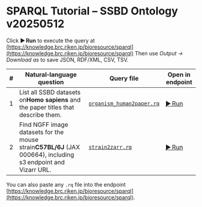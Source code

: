 # SPARQL Tutorial – SSBD Ontology v20250512

Click **▶︎ Run** to execute the query at
[https://knowledge.brc.riken.jp/bioresource/sparql](https://knowledge.brc.riken.jp/bioresource/sparql)
Then use *Output → Download as* to save JSON, RDF/XML, CSV, TSV.

| # | Natural‑language question                                                                                            | Query file                                          | Open in endpoint                                                                                                                                                                                                                                                                                                                                                                                                                                                                                                                                                                                                                                                                                                                                                                                                                                                                                                                                                                                                                                                                                                                                                                                                                                                                                                                                                                                                                                                 |
| - | --------------------------------------------------------------------------------------------------------------------- | --------------------------------------------------- | ---------------------------------------------------------------------------------------------------------------------------------------------------------------------------------------------------------------------------------------------------------------------------------------------------------------------------------------------------------------------------------------------------------------------------------------------------------------------------------------------------------------------------------------------------------------------------------------------------------------------------------------------------------------------------------------------------------------------------------------------------------------------------------------------------------------------------------------------------------------------------------------------------------------------------------------------------------------------------------------------------------------------------------------------------------------------------------------------------------------------------------------------------------------------------------------------------------------------------------------------------------------------------------------------------------------------------------------------------------------------------------------------------------------------------------------------------------------- |
| 1 | List all SSBD datasets on**Homo sapiens** and the paper titles that describe them.                             | [`organism_human2paper.rq`](organism_human2paper.rq) | [▶︎ Run](https://knowledge.brc.riken.jp/endpoint?query=PREFIX%20ssbd%3A%20%3Chttp%3A%2F%2Fssbd.riken.jp%2Fontology%2F%3E%0APREFIX%20rdfs%3A%20%3Chttp%3A%2F%2Fwww.w3.org%2F2000%2F01%2Frdf-schema%23%3E%0ASELECT%0A%20%20%3Fdataset%0A%20%20%3Ftitle%0A%20%20%3Fproject%20%20%20%20%20%20%20%20%20%20%20%20%20%20%0A%20%20%3Fpaper%20%20%20%20%20%20%20%20%20%20%0A%20%20%3FDOI%20%20%20%20%20%20%20%20%20%20%20%20%0A%20%20%3FPMID%20%20%20%20%20%20%20%20%20%20%20%0A%20%20%3FpaperInfo%20%20%20%20%20%20%0AWHERE%20%7B%0A%20%20%3Fbs%20ssbd%3Ais_about_organism%20%3Chttp%3A%2F%2Fpurl.obolibrary.org%2Fobo%2FNCBITaxon_9606%3E%20.%0A%20%20%3Fdataset%20ssbd%3Ahas_biosample_information%20%3Fbs%20%3B%0A%20%20%20%20%20%20%20%20%20%20%20ssbd%3Ahas_dataset_title%20%20%20%20%20%20%20%20%20%3Ftitle.%0A%20%20OPTIONAL%20%7B%0A%20%20%20%20%3Fproject%20ssbd%3Ahas_dataset_output%20%3Fdataset%20.%0A%20%20%20%20OPTIONAL%20%7B%0A%20%20%20%20%20%20%3Fproject%20ssbd%3Ahas_project_publications%20%3Fpaper%20.%0A%20%20%20%20%20%20OPTIONAL%20%7B%20%3Fpaper%20ssbd%3Ahas_doi%20%3FDOI%3B%0A%20%20%20%20%20%20%20%20%20%20%20%20%20%20%20%20%20%20%20%20%20%20%20%20ssbd%3Ahas_PMID%20%3FPMID%3B%0A%20%20%20%20%20%20%20%20%20%20%20%20%20%20%20%20%20%20%20%20%20%20%20%20ssbd%3Ahas_paper_information%20%3FpaperInfo.%0A%20%20%20%20%20%20%20%20%20%20%20%20%20%20%20%7D%0A%20%20%20%20%7D%0A%20%20%7D%0A%7D) |
| 2 | Find NGFF image datasets for the mouse strain**C57BL/6J** (JAX 000664), including s3 endpoint and Vizarr URL. | [`strain2zarr.rq`](strain2zarr.rq)                   | [▶︎ Run](https://knowledge.brc.riken.jp/endpoint?query=PREFIX%20ssbd%3A%20%3Chttp%3A%2F%2Fssbd.riken.jp%2Fontology%2F%3E%0APREFIX%20rdfs%3A%20%3Chttp%3A%2F%2Fwww.w3.org%2F2000%2F01%2Frdf-schema%23%3E%0APREFIX%20obo%3A%20%3Chttp%3A%2F%2Fpurl.obolibrary.org%2Fobo%2F%3E%0ASELECT%20%3Fdataset%20%3Ftitle%20%3FmethodLabel%20%3Fzarr%20%3Fvizarr%0AWHERE%20%7B%0A%20%20%3Fbs%20ssbd%3Ais_about_strain%20%3Chttps%3A%2F%2Fwww.jax.org%2Fstrain%2F000664%3E%20.%0A%20%20%3Fdataset%20ssbd%3Ahas_biosample_information%20%3Fbs%20;%0A%20%20%20%20ssbd%3Ahas_dataset_title%20%3Ftitle%20.%0A%20%20%3Fdataset%20ssbd%3Ahas_imaging_method_total_info%20%3Fim%20.%0A%20%20%3Fim%20ssbd%3Ahas_imaging_method_recorded_type%20%3FmethodIRI%20.%0A%20%20OPTIONAL%20%7B%20%3FmethodIRI%20rdfs%3Alabel%20%3FmethodLabel%20%7D%0A%20%20OPTIONAL%20%7B%20%3Fdataset%20ssbd%3Ahas_ome_zarr_information%2Fssbd%3Ahas_s3_endpoint%20%3Fzarr%20%7D%0A%20%20OPTIONAL%20%7B%20%3Fdataset%20ssbd%3Ahas_ome_zarr_information%2Fssbd%3Ahas_vizarr_url%20%3Fvizarr%20%7D%0A%7D%0AORDER%20BY%20%3Fdataset)                                                                                                                                                                                                                                                                                                                                                                  |

You can also paste any `.rq` file into the endpoint [https://knowledge.brc.riken.jp/bioresource/sparql](https://knowledge.brc.riken.jp/bioresource/sparql).